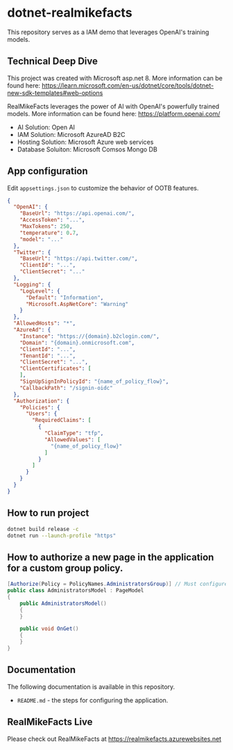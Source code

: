 # dotnet-realmikefacts

This repository serves as a IAM demo that leverages OpenAI's training models.

## Technical Deep Dive

This project was created with Microsoft asp.net 8. More information can be found here: https://learn.microsoft.com/en-us/dotnet/core/tools/dotnet-new-sdk-templates#web-options

RealMikeFacts leverages the power of AI with OpenAI's powerfully trained models.  More information can be found here: https://platform.openai.com/

* AI Solution: Open AI
* IAM Solution: Microsoft AzureAD B2C
* Hosting Solution: Microsoft Azure web services
* Database Soluiton: Microsoft Comsos Mongo DB

## App configuration
Edit `appsettings.json` to customize the behavior of OOTB features.
```json
{
  "OpenAI": {
    "BaseUrl": "https://api.openai.com/",
    "AccessToken": "...",
    "MaxTokens": 250,
    "temperature": 0.7,
    "model": "..."
  },
  "Twitter": {
    "BaseUrl": "https://api.twitter.com/",
    "ClientId": "...",
    "ClientSecret": "..."
  },
  "Logging": {
    "LogLevel": {
      "Default": "Information",
      "Microsoft.AspNetCore": "Warning"
    }
  },
  "AllowedHosts": "*",
  "AzureAd": {
    "Instance": "https://{domain}.b2clogin.com/",
    "Domain": "{domain}.onmicrosoft.com",
    "ClientId": "...",
    "TenantId": "...",
    "ClientSecret": "...",
    "ClientCertificates": [
    ],
    "SignUpSignInPolicyId": "{name_of_policy_flow}",
    "CallbackPath": "/signin-oidc"
  },
  "Authorization": {
    "Policies": {
      "Users": {
        "RequiredClaims": [
          {
            "ClaimType": "tfp",
            "AllowedValues": [
              "{name_of_policy_flow}"
            ]
          }
        ]
      }
    }
  }
}

```

## How to run project
```sh
dotnet build release -c
dotnet run --launch-profile "https"
```

## How to authorize a new page in the application for a custom group policy.
```csharp
[Authorize(Policy = PolicyNames.AdministratorsGroup)] // Must configure group policy in AzureAD B2C tenant.
public class AdministratorsModel : PageModel
{
    public AdministratorsModel()
    {
    }

    public void OnGet()
    {
    }
}
```

## Documentation

The following documentation is available in this repository.

* `README.md` - the steps for configuring the application.

## RealMikeFacts Live

Please check out RealMikeFacts at https://realmikefacts.azurewebsites.net

